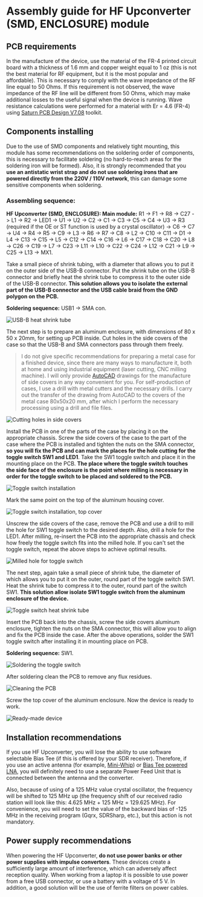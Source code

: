 # Assembly guide for HF Upconverter (SMD, ENCLOSURE) module

## PCB requirements
In the manufacture of the device, use the material of the FR-4 printed circuit board with a thickness of 1.6 mm and copper weight equal to 1 oz (this is not the best material for RF equipment, but it is the most popular and affordable). This is necessary to comply with the wave impedance of the RF line equal to 50 Ohms. If this requirement is not observed, the wave impedance of the RF line will be different from 50 Ohms, which may make additional losses to the useful signal when the device is running. Wave resistance calculations were performed for a material with Er = 4.6 (FR-4) using [Saturn PCB Design V7.08](http://www.saturnpcb.com/pcb_toolkit/) toolkit.

## Components installing 
Due to the use of SMD components and relatively tight mounting, this module has some recommendations on the soldering order of components, this is necessary to facilitate soldering (no hard-to-reach areas for the soldering iron will be formed).
Also, it is strongly recommended that you **use an antistatic wrist strap and do not use soldering irons that are powered directly from the 220V / 110V network**, this can damage some sensitive components when soldering.

### Assembling sequence:

**HF Upconverter (SMD, ENCLOSURE): Main module:** R1 -> F1 -> R8 -> C27 -> L1 -> R2 -> LED1 -> U1 -> U2 -> C2 -> C1 -> C3 -> C5 -> C4 -> U3 -> R3 (required if the OE or ST function is used by a crystal oscillator) -> C6 -> C7 -> U4 -> R4 -> R5 -> C9 -> L3 -> R6 -> R7 -> C8 -> L2 -> C10 -> C11 -> D1 -> L4 -> C13 -> C15 -> L5 -> C12 -> C14 -> C16 -> L6 -> C17 -> C18 -> C20 -> L8 -> C26 -> C19 -> L7 -> C23 -> L11 -> L10 -> C22 -> C24 -> L12 -> C21 -> L9 -> C25 -> L13 -> MX1.  

Take a small piece of shrink tubing, with a diameter that allows you to put it on the outer side of the USB-B connector. Put the shrink tube on the USB-B connector and briefly heat the shrink tube to compress it to the outer side of the USB-B connector. **This solution allows you to isolate the external part of the USB-B connector and the USB cable braid from the GND polygon on the PCB.**  

**Soldering sequence:** USB1 -> SMA con.  

![USB-B heat shrink tube](../../Resources/HF%20Upconverter/Enclosure-USB-B-heat-shrink.jpg)  

The next step is to prepare an aluminum enclosure, with dimensions of 80 x 50 x 20mm, for setting up PCB inside. Cut holes in the side covers of the case so that the USB-B and SMA connectors pass through them freely.
> I do not give specific recommendations for preparing a metal case for a finished device, since there are many ways to manufacture it, both at home and using industrial equipment (laser cutting, CNC milling machine). I will only provide [AutoCAD](./Enclosure%20model%20files/) drawings for the manufacture of side covers in any way convenient for you. For self-production of cases, I use a drill with metal cutters and the necessary drills. I carry out the transfer of the drawing from AutoCAD to the covers of the metal case 80x50x20 mm, after which I perform the necessary processing using a drill and file files.

![Cutting holes in side covers](../../Resources/HF%20Upconverter/Enclosure-Cutting-holes-in-side-covers.jpg)  

Install the PCB in one of the parts of the case by placing it on the appropriate chassis. Screw the side covers of the case to the part of the case where the PCB is installed and tighten the nuts on the SMA connector, **so you will fix the PCB and can mark the places for the hole cutting for the toggle switch SW1 and LED1**. Take the SW1 toggle switch and place it in the mounting place on the PCB. **The place where the toggle switch touches the side face of the enclosure is the point where milling is necessary in order for the toggle switch to be placed and soldered to the PCB.**

![Toggle switch installation](../../Resources/HF%20Upconverter/Enclosure-Toggle-switch-installation.jpg)  

Mark the same point on the top of the aluminum housing cover. 

![Toggle switch installation, top cover](../../Resources/HF%20Upconverter/Enclosure-Toggle-switch-installation-top-cover.jpg)  

Unscrew the side covers of the case, remove the PCB and use a drill to mill the hole for SW1 toggle switch to the desired depth. Also, drill a hole for the LED1. After milling, re-insert the PCB into the appropriate chassis and check how freely the toggle switch fits into the milled hole. If you can't set the toggle switch, repeat the above steps to achieve optimal results.  

![Milled hole for toggle switch](../../Resources/HF%20Upconverter/Enclosure-Milled-hole-for-toggle-switch.jpg) 

The next step, again take a small piece of shrink tube, the diameter of which allows you to put it on the outer, round part of the toggle switch SW1. Heat the shrink tube to compress it to the outer, round part of the switch SW1. **This solution allow isolate SW1 toggle switch from the aluminum enclosure of the device.**  

![Toggle switch heat shrink tube](../../Resources/HF%20Upconverter/Enclosure-Toggle-switch-heat-shrink.jpg)  

Insert the PCB back into the chassis, screw the side covers aluminum enclosure, tighten the nuts on the SMA connector, this will allow you to align and fix the PCB inside the case. After the above operations, solder the SW1 toggle switch after installing it in mounting place on PCB.  

**Soldering sequence:** SW1.  

![Soldering the toggle switch](../../Resources/HF%20Upconverter/Enclosure-Soldering-the-toggle-switch.jpg)  

After soldering clean the PCB to remove any flux residues.

![Cleaning the PCB](../../Resources/HF%20Upconverter/Cleaning-the-PCB.jpg) 

Screw the top cover of the aluminum enclosure. Now the device is ready to work.

![Ready-made device](../../Resources/HF%20Upconverter/Enclosure-Ready-made-device.jpg)  

## Installation recommendations
If you use HF Upconverter, you will lose the ability to use software selectable Bias Tee (if this is offered by your SDR receiver). Therefore, if you use an active antenna (for example, [Mini-Whip](https://easyeda.com/IgrikXD/Antenna_Mini_Whip_SMD-74e9e6740b814f6c901a811855125754)) or [Bias Tee powered LNA](https://easyeda.com/IgrikXD/bias-tee-lna-smd-enclosure), you will definitely need to use a separate Power Feed Unit that is connected between the antenna and the converter.

Also, because of using of a 125 MHz value crystal oscillator, the frequency will be shifted to 125 MHz up (the frequency shift of our received radio station will look like this: 4.625 MHz + 125 MHz = 129.625 MHz). For convenience, you will need to set the value of the backward bias of -125 MHz in the receiving program (Gqrx, SDRSharp, etc.), but this action is not mandatory.

## Power supply recommendations
When powering the HF Upconverter, **do not use power banks or other power supplies with impulse converters**. These devices create a sufficiently large amount of interference, which can adversely affect reception quality. When working from a laptop it is possible to use power from a free USB connector, or use a battery with a voltage of 5 V. In addition, a good solution will be the use of ferrite filters on power cables.
